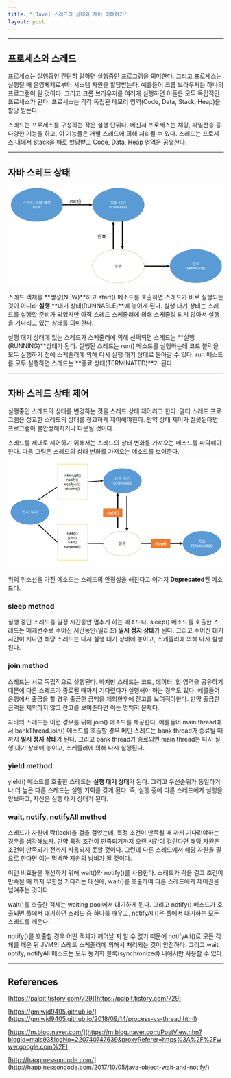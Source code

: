 ```yaml
---
title: "[Java] 스레드의 상태와 제어 이해하기"
layout: post
---
```


---
## 프로세스와 스레드
프로세스는 실행중인 간단히 말하면 실행중인 프로그램을 의미한다. 그리고 프로세스는 실행될 때 운영체제로부터 시스템 자원을 할당받는다. 예를들어 크롬 브라우저는 하나의 프로그램이 될 것이다. 그리고 크롬 브라우저를 여러개 실행하면 이들은 모두 독립적인 프로세스가 된다. 프로세스는 각각 독립된 메모리 영역(Code, Data, Stack, Heap)을 할당 받는다.

스레드는 프로세스를 구성하는 작은 실행 단위다. 메신저 프로세스는 채팅, 파일전송 등 다양한 기능을 하고, 이 기능들은 개별 스레드에 의해 처리될 수 있다. 스레드는 프로세스 내에서 Stack을 따로 할당받고 Code, Data, Heap 영역은 공유한다.

---
## 자바 스레드 상태

<img src="./thread-state.png" title="Thread State">

스레드 객체를 **생성(NEW)**하고 start() 메소드를 호출하면 스레드가 바로 실행되는 것이 아니라 **실행** **대기 상태(RUNNABLE)**에 놓이게 된다. 실행 대기 상태는 스레드를 실행할 준비가 되었지만 아직 스레드 스케줄러에 의해 스케줄링 되지 않아서 실행을 기다리고 있는 상태를 의미한다. 

실행 대기 상태에 있는 스레드가 스케줄러에 의해 선택되면 스레드는 **실행(RUNNING)**상태가 된다. 실행된 스레드는 run() 메소드를 실행하는데 코드 블럭을 모두 실행하기 전에 스케줄러에 의해 다시 실행 대기 상태로 돌아갈 수 있다. run 메소드를 모두 실행하면 스레드는 **종료 상태(TERMINATED)**가 된다.


---
## 자바 스레드 상태 제어
실행중인 스레드의 상태를 변경하는 것을 스레드 상태 제어라고 한다. 멀티 스레드 프로그램은 정교한 스레드의 상태를 정교하게 제어해야한다. 만약 상태 제어가 잘못된다면 프로그램이 불안정해지거나 다운될 것이다.

스레드를 제대로 제어하기 위해서는 스레드의 상태 변화를 가져오는 메소드를 파악해야한다. 다음 그림은 스레드의 상태 변화를 가져오는 메소드를 보여준다.

<img src="./thread-state-control.png" title="Thread State Control">

위의 취소선을 가진 메소드는 스레드의 안정성을 해친다고 여겨져 **Deprecated**된 메소드다. 

### sleep method
실행 중인 스레드를 일정 시간동안 멈추게 하는 메소드다. sleep() 메소드를 호출한 스레드는 매개변수로 주어진 시간동안(밀리초) **일시 정지 상태**가 된다. 그리고 주어진 대기 시간이 지나면 해당 스레드는 다시 실행 대기 상태에 놓이고, 스케줄러에 의해 다시 실행된다.

### join method
스레드는 서로 독립적으로 실행된다. 하지만 스레드는 코드, 데이터, 힙 영역을 공유하기 때문에 다른 스레드가 종료될 때까지 기다렸다가 실행해야 하는 경우도 있다. 예를들어 은행에서 출금을 할 경우 출금한 금액을 제외한후에 잔고를 보여줘야한다. 만약 출금한 금액을 제외하지 않고 잔고를 보여준다면 이는 명백히 문제다.

자바의 스레드는 이런 경우를 위해 join() 메소드를 제공한다. 예를들어 main thread에서 bankThread.join() 메소드를 호출할 경우 메인 스레드는 bank thread가 종료될 때까지 **일시 정지 상태**가 된다. 그리고 bank thread가 종료되면 main thread는 다시 실행 대기 상태에 놓이고, 스케줄러에 의해 다시 실행된다.

### yield method
yield() 메소드를 호출한 스레드는 **실행 대기 상태**가 된다. 그리고 우선순위가 동일하거나 더 높은 다른 스레드는 실행 기회를 갖게 된다. 즉, 실행 중에 다른 스레드에게 실행을 양보하고, 자신은 실행 대기 상태가 된다.

### wait, notify, notifyAll method
스레드가 자원에 락(lock)을 걸을 걸었는데, 특정 조건이 만족될 때 까지 기다려야하는 경우를 생각해보자. 만약 특정 조건이 만족되기까지 오랜 시간이 걸린다면 해당 자원은 조건이 만족되기 전까지 사용되지 못할 것이다. 그런데 다른 스레드에서 해당 자원을 필요로 한다면 이는 명백한 자원의 낭비가 될 것이다. 

이런 비효율을 개선하기 위해 wait()와 notify()를 사용한다. 스레드가 락을 걸고 조건이 만족될 때 까지 무한정 기다리는 대신에, wait()를 호출하여 다른 스레드에게 제어권을 넘겨주는 것이다. 

wait()를 호출한 객체는 waiting pool에서 대기하게 된다. 그리고 notify() 메소드가 호출되면 풀에서 대기하던 스레드 중 하나를 깨우고, notifyAll()은 풀에서 대기하는 모든 스레드를 깨운다.

notify()를 호출할 경우 어떤 객체가 깨어날 지 알 수 없기 때문에 notifyAll()로 모든 객체를 깨운 뒤 JVM의 스레드 스케줄러에 의해서 처리되는 것이 안전하다. 그리고 wait, notify, notifyAll 메소드는 모두 동기화 블록(synchronized) 내에서만 사용할 수 있다.

---
## References
[https://palpit.tistory.com/729](https://palpit.tistory.com/729)

[https://gmlwjd9405.github.io/](https://gmlwjd9405.github.io/2018/09/14/process-vs-thread.html)

[https://m.blog.naver.com/](https://m.blog.naver.com/PostView.nhn?blogId=mals93&logNo=220740747639&proxyReferer=https%3A%2F%2Fwww.google.com%2F)

[http://happinessoncode.com/](http://happinessoncode.com/2017/10/05/java-object-wait-and-notify/)